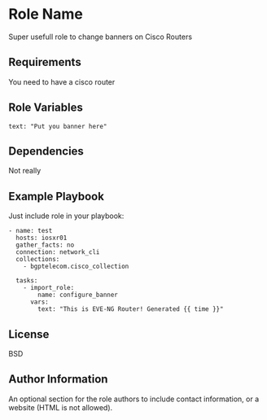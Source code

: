 Role Name
=========

Super usefull role to change banners on Cisco Routers

Requirements
------------

You need to have a cisco router

Role Variables
--------------

```
text: "Put you banner here" 
```

Dependencies
------------

Not really

Example Playbook
----------------

Just include role in your playbook: 
```
- name: test
  hosts: iosxr01
  gather_facts: no
  connection: network_cli
  collections:
    - bgptelecom.cisco_collection

  tasks:
    - import_role:
        name: configure_banner
      vars:
        text: "This is EVE-NG Router! Generated {{ time }}"
```

License
-------

BSD

Author Information
------------------

An optional section for the role authors to include contact information, or a website (HTML is not allowed).

